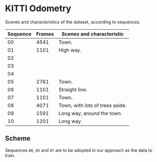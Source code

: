 # KITTI Odometry

Scenes and characteristics of the dataset, according to sequences.

| Sequence | Frames | Scenes and characteristic       |
| -------- | ------ | ------------------------------- |
| 00       | 4541   | Town.                           |
| 01       | 1101   | High way.                       |
| 02       |        |                                 |
| 03       |        |                                 |
| 04       |        |                                 |
| 05       | 2761   | Town.                           |
| 06       | 1101   | Straight line.                  |
| 07       | 1101   | Town.                           |
| 08       | 4071   | Town, with lots of trees aside. |
| 09       | 1591   | Long way, around the town.      |
| 10       | 1201   | Long way.                       |



## Scheme
Sequences `00`, `05` and `07` are to be adopted in our approach as the data to train.
